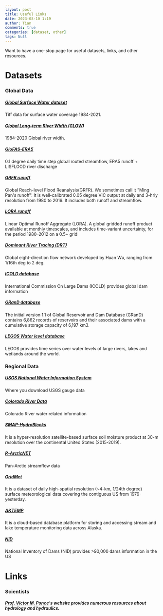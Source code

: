 ```yaml
---
layout: post
title: Useful Links
date: 2023-08-10 1:19
author: Tian
comments: true
categories: [dataset, other]
tags: Null
---
```

Want to have a one-stop page for useful datasets, links, and other resources.

# Datasets
### Global Data
##### [Global Surface Water dataset]((https://global-surface-water.appspot.com/download))
Tiff data for surface water coverage 1984-2021.
##### [Global Long-term River Width (GLOW)]((https://zenodo.org/record/6425657#.Y08xgOzMKGI))
1984-2020 Global river width.
##### [GloFAS-ERA5](https://essd.copernicus.org/articles/12/2043/2020/)
0.1 degree daily time step global routed streamflow, ERA5 runoff + LISFLOOD river discharge
##### [GRFR runoff](https://www.reachhydro.org/home/records/grfr)
Global Reach-level Flood Reanalysis(GRFR). We sometimes call it "Ming Pan's runoff". It is well-calibrated 0.05 degree VIC output at daily and 3-hrly resolution from 1980 to 2019. It includes both runoff and streamflow.
##### [LORA runoff](https://hess.copernicus.org/articles/23/851/2019/)
Linear Optimal Runoff Aggregate (LORA). A global gridded runoff product available at monthly timescales, and includes time-variant uncertainty, for the period 1980–2012 on a 0.5∘ grid
##### [Dominant River Tracing (DRT)]((https://www.ntsg.umt.edu/project/drt.php))
Global eight-direction flow network developed by Huan Wu, ranging from 1/16th deg to 2 deg.
##### [ICOLD database](https://www.icold-cigb.org/GB/World_register/data_search.asp)
International Commission On Large Dams (ICOLD) provides global dam information
##### [GRanD database](https://www.globaldamwatch.org/grand/)
The initial version 1.1 of Global Reservoir and Dam Database (GRanD) contains 6,862 records of reservoirs and their associated dams with a cumulative storage capacity of 6,197 km3.
##### [LEGOS Water level database](http://www.legos.obs-mip.fr/en/soa/hydrologie/hydroweb/index.html)
LEGOS provides time series over water levels of large rivers, lakes and wetlands around the world. 

### Regional Data
##### [USGS National Water Information System](https://maps.waterdata.usgs.gov/mapper/)
Where you download USGS gauge data
##### [Colorado River Data](http://www.water-data.com/)
Colorado River water related information
##### [SMAP-HydroBlocks](https://waterai.earth/smaphb/)
It is a hyper-resolution satellite-based surface soil moisture product at 30-m resolution over the continental United States (2015-2019).
##### [R-ArcticNET](https://www.r-arcticnet.sr.unh.edu/v4.0/index.html)
Pan-Arctic streamflow data
##### [GridMet](https://www.climatologylab.org/gridmet.html)
It is a dataset of daily high-spatial resolution (~4-km, 1/24th degree) surface meteorological data covering the contiguous US from 1979-yesterday.
##### [AKTEMP](https://aktemp.uaa.alaska.edu/#/explorer) 
It is a cloud-based database platform for storing and accessing stream and lake temperature monitoring data across Alaska.
##### [NID](https://nid.sec.usace.army.mil/#/)
National Inventory of Dams (NID) provides >90,000 dams information in the US

# Links
### Scientists
##### [Prof. Victor M. Ponce](https://ponce.sdsu.edu/)'s website provides numerous resources about hydrology and hydraulics.